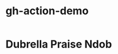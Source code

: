 # gh-action-demo 
<html><header><title>Dubrella Praise Ndob</title></header><body><h1> Dubrella Praise Ndob</h1></body></html>

